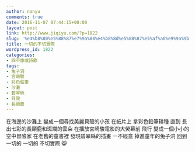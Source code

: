 ```yaml
---
author: nanyu
comments: true
date: 2016-11-07 07:44:15+00:00
layout: post
link: http://www.jiqiyu.com/?p=1822
slug: '%e4%b8%80%e5%88%87%e7%9a%84%e4%b8%8d%e5%88%87%e5%af%a6%e9%9a%9b'
title: 一切的不切實際
wordpress_id: 1822
categories:
- 四不像或詩歌
tags:
- 兔子洞
- 宮崎駿
- 彩色鉛筆
- 沙灘
- 碧翠絲
- 貝殼
- 長頸鹿
---
```


在海邊的沙灘上
變成一個尋找美麗貝殼的小孩
在紙片上
拿彩色鉛筆耕種 直到
長出七彩的長頸鹿和斑斕的雲朵
在播放宮崎駿電影的大熒幕前
飛行
變成一個小小的空中冒險家
在老舊的童書裡
發現碧翠絲的插畫
一不經意
掉進童年的兔子洞
回到
一切的 一切的
不切實際 😸
